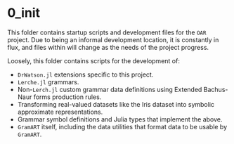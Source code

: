 # 0_init

This folder contains startup scripts and development files for the `OAR` project.
Due to being an informal development location, it is constantly in flux, and files within will change as the needs of the project progress.

Loosely, this folder contains scripts for the development of:

- `DrWatson.jl` extensions specific to this project.
- `Lerche.jl` grammars.
- Non-`Lerch.jl` custom grammar data definitions using Extended Bachus-Naur forms production rules.
- Transforming real-valued datasets like the Iris dataset into symbolic approximate representations.
- Grammar symbol definitions and Julia types that implement the above.
- `GramART` itself, including the data utilities that format data to be usable by `GramART`.
